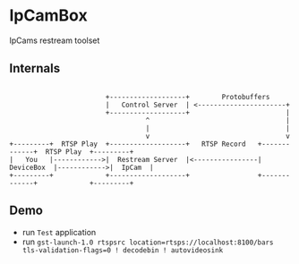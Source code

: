 # IpCamBox
IpCams restream toolset

## Internals

```

                        +-------------------+        Protobuffers
                        |   Control Server  | <----------------------+
                        +-------------------+                        |
                                  ^                                  |
                                  |                                  |
                                  v                                  v
+---------+  RTSP Play  +-------------------+   RTSP Record   +-------------+  RTSP Play  +---------+
|   You   |------------>|  Restream Server  |<----------------|  DeviceBox  |------------>|  IpCam  |
+---------+             +-------------------+                 +-------------+             +---------+

```

## Demo

* run `Test` application
* run
`gst-launch-1.0 rtspsrc location=rtsps://localhost:8100/bars tls-validation-flags=0 ! decodebin ! autovideosink`
